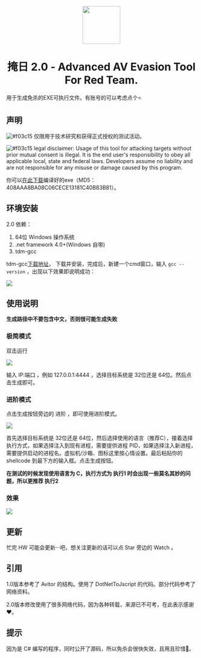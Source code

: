 <p align="center">
  <img width="100" height="100" src="https://sec-note.oss-cn-beijing.aliyuncs.com/trojan.ico">
</p>



<h1 align="center"> 掩日 2.0 - Advanced AV Evasion Tool For Red Team.</h1>

用于生成免杀的EXE可执行文件。有账号的可以考虑点个⭐

## 声明
![#f03c15](https://via.placeholder.com/15/f03c15/000000?text=+) 仅限用于技术研究和获得正式授权的测试活动。

![#f03c15](https://via.placeholder.com/15/f03c15/000000?text=+) legal disclaimer: Usage of this tool for attacking targets without prior mutual consent is illegal. It is the end user's responsibility to obey all applicable local, state and federal laws. Developers assume no liability and are not responsible for any misuse or damage caused by this program.

你可以[在此下载](https://github.com/1y0n/AV_Evasion_Tool/releases/tag/2.0)编译好的exe（MD5：408AAA8BA08C06CECE13181C40B83B81）。

## 环境安装
2.0 依赖：
1. 64位 Windows 操作系统
2. .net framework 4.0+(Windows 自带)
3. tdm-gcc

tdm-gcc[下载地址](https://github.com/jmeubank/tdm-gcc/releases/download/v9.2.0-tdm64-1/tdm64-gcc-9.2.0.exe)，
下载并安装，完成后，新建一个cmd窗口，输入 `gcc --version` ，出现以下效果即说明成功：

![](https://sec-note.oss-cn-beijing.aliyuncs.com/img/20200604232603.png)

## 使用说明

**生成路径中不要包含中文，否则很可能生成失败**

### 极简模式
双击运行

![](https://sec-note.oss-cn-beijing.aliyuncs.com/img/20200604232812.png)

输入 IP:端口 ，例如 127.0.0.1:4444 ，选择目标系统是 32位还是 64位。然后点击生成即可。

### 进阶模式
点击生成按钮旁边的 进阶 ，即可使用进阶模式。

![](https://sec-note.oss-cn-beijing.aliyuncs.com/img/20200604233042.png)

首先选择目标系统是 32位还是 64位，然后选择使用的语言（推荐C），接着选择执行方式，如果选择注入到现有进程，需要提供进程 PID，如果选择注入新进程，需要提供启动的进程名。虚拟机/沙箱、图标这里按心情设置。最后粘贴你的 shellcode 到最下方的输入框。点击生成按钮。

**在测试的时候发现使用语言为 C，执行方式为 执行1 时会出现一些莫名其妙的问题，所以更推荐 执行2**

### 效果
![](https://sec-note.oss-cn-beijing.aliyuncs.com/img/cce858a5c99f6909f32a839a0b02975.png)

## 更新
忙完 HW 可能会更新···吧，想关注更新的话可以点 Star 旁边的 Watch 。

## 引用
1.0版本参考了 Avitor 的结构。使用了 DotNetToJscript 的代码。部分代码参考了网络资料。

2.0版本修改使用了很多网络代码，因为各种转载，来源已不可考，在此表示感谢❤。

## 提示
因为是 C# 编写的程序，同时公开了源码，所以免杀会很快失效，且用且珍惜🤪。


